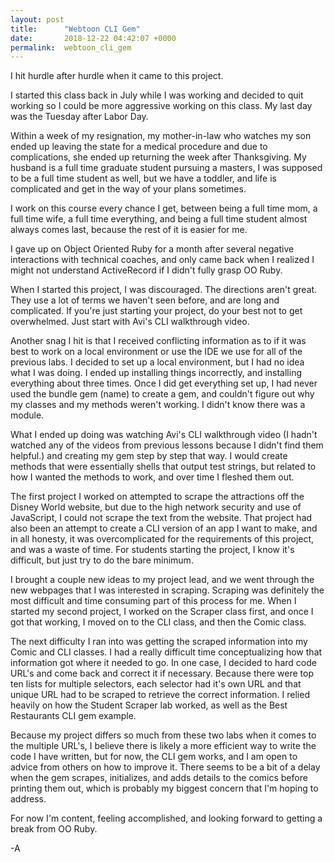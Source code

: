 ```yaml
---
layout: post
title:      "Webtoon CLI Gem"
date:       2018-12-22 04:42:07 +0000
permalink:  webtoon_cli_gem
---
```



I hit hurdle after hurdle when it came to this project.

I started this class back in July while I was working and decided to quit working so I could be more aggressive working on this class. My last day was the Tuesday after Labor Day. 

Within a week of my resignation, my mother-in-law who watches my son ended up leaving the state for a medical procedure and due to complications, she ended up returning the week after Thanksgiving. My husband is a full time graduate student pursuing a masters, I was supposed to be a full time student as well, but we have a toddler, and life is complicated and get in the way of your plans sometimes. 

I work on this course every chance I get, between being a full time mom, a full time wife, a full time everything, and being a full time student almost always comes last, because the rest of it is easier for me. 

I gave up on Object Oriented Ruby for a month after several negative interactions with technical coaches, and only came back when I realized I might not understand ActiveRecord if I didn't fully grasp OO Ruby.

When I started this project, I was discouraged. The directions aren't great. They use a lot of terms we haven't seen before, and are long and complicated. If you're just starting your project, do your best not to get overwhelmed. Just start with Avi's CLI walkthrough video.

Another snag I hit is that I received conflicting information as to if it was best to work on a local environment or use the IDE we use for all of the previous labs. I decided to set up a local environment, but I had no idea what I was doing. I ended up installing things incorrectly, and installing everything about three times. Once I did get everything set up, I had never used the bundle gem (name) to create a gem, and couldn't figure out why my classes and my methods weren't working. I didn't know there was a module. 

What I ended up doing was watching Avi's CLI walkthrough video (I hadn't watched any of the videos from previous lessons because I didn't find them helpful.) and creating my gem step by step that way. I would create methods that were essentially shells that output test strings, but related to how I wanted the methods to work, and over time I fleshed them out. 

The first project I worked on attempted to scrape the attractions off the Disney World website, but due to the high network security and use of JavaScript, I could not scrape the text from the website. That project had also been an attempt to create a CLI version of an app I want to make, and in all honesty, it was overcomplicated for the requirements of this project, and was a waste of time. For students starting the project, I know it's difficult, but just try to do the bare minimum. 

I brought a couple new ideas to my project lead, and we went through the new webpages that I was interested in scraping. Scraping was definitely the most difficult and time consuming part of this process for me. When I started my second project, I worked on the Scraper class first, and once I got that working, I moved on to the CLI class, and then the Comic class. 

The next difficulty I ran into was getting the scraped information into my Comic and CLI classes. I had a really difficult time conceptualizing how that information got where it needed to go. In one case, I decided to hard code URL's and come back and correct it if necessary. Because there were top ten lists for multiple selectors, each selector had it's own URL and that unique URL had to be scraped to retrieve the correct information. I relied heavily on how the Student Scraper lab worked, as well as the Best Restaurants CLI gem example.  

Because my project differs so much from these two labs when it comes to the multiple URL's, I believe there is likely a more efficient way to write the code I have written, but for now, the CLI gem works, and I am open to advice from others on how to improve it. There seems to be a bit of a delay when the gem scrapes, initializes, and adds details to the comics before printing them out, which is probably my biggest concern that I'm hoping to address.

For now I'm content, feeling accomplished, and looking forward to getting a break from OO Ruby. 

-A
